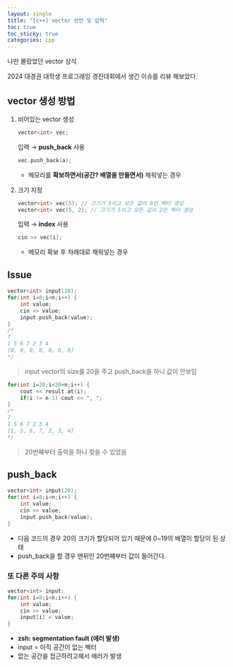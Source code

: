 ```yaml
---
layout: single
title: "[c++] vector 선언 및 입력"
toc: true
toc_sticky: true
categories: cpp
---
```


나만 몰랐었던 vector 상식

2024 대경권 대학생 프로그래밍 경진대회에서 생긴 이슈를 리뷰 해보았다.

## vector 생성 방법

1. 비어있는 vector 생성
    
    ```cpp
    vector<int> vec;
    ```
    
    입력 → **push_back** 사용
    
    ```cpp
    vec.push_back(a);
    ```
    
    - 메모리를 **확보하면서(공간? 배열을 만들면서)** 채워넣는 경우
2. 크기 지정
    
    ```cpp
    vector<int> vec(5); // 크기가 5이고 모든 값이 0인 벡터 생성
    vector<int> vec(5, 2); // 크기가 5이고 모든 값이 2인 벡터 생성
    ```
    
    입력 → **index** 사용
    
    ```cpp
    cin >> vec[i];
    ```
    
    - 메모리 확보 후 차례대로 채워넣는 경우
      
## Issue
    
```cpp
vector<int> input(20);
for(int i=0;i<n;i++) {
    int value;
    cin >> value;
    input.push_back(value);
}
/*
7
1 5 6 7 2 3 4
[0, 0, 0, 0, 0, 0, 0]
*/
```
> input vector의 size를 20을 주고 push_back을 하니 값이 안보임

```cpp
for(int i=20;i<20+n;i++) {
    cout << result.at(i);
    if(i != n-1) cout << ", ";
}
/*
7
1 5 6 7 2 3 4
[1, 5, 6, 7, 2, 3, 4]
*/
```
> 20번째부터 출력을 하니 찾을 수 있었음

## push_back

```cpp
vector<int> input(20);
for(int i=0;i<n;i++) {
    int value;
    cin >> value;
    input.push_back(value);
}
```

- 다음 코드의 경우 20의 크기가 할당되어 있기 때문에 0~19의 배열이 할당이 된 상태
- push_back을 할 경우 맨뒤인 20번째부터 값이 들어간다.

### 또 다른 주의 사항

```cpp
vector<int> input;
for(int i=0;i<n;i++) {
    int value;
    cin >> value;
    input[i] = value;
}
```

- **zsh: segmentation fault (에러 발생)**
- input = 아직 공간이 없는 벡터
- 없는 공간을 접근하려고해서 에러가 발생
